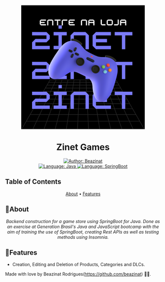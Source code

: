 <h1 align="center">
	<img src=/assets/zinet.png  alt="Logo"  width="400"><br><br>
    Zinet Games
</h1>

<div>
    <p align="center">
    <a href="https://www.linkedin.com/in/beagonca/" target="_blank">
        <img src="https://img.shields.io/static/v1?label=Author&message=Beazinat&color=00ba6d&style=for-the-badge&logo=LinkedIn" alt="Author: Beazinat">
    </a>
  <br>
    <a href="#">
	    <img  src="https://img.shields.io/static/v1?label=Language&message=Java&color=red&style=for-the-badge&logo=Java"  alt="Language: Java">
	</a>
	<a href="#">
		<img src="https://img.shields.io/static/v1?label=Framework&message=Springboot&color=green&style=for-the-badge&logo=Ghost"  alt="Language: SpringBoot">
	</a>
    </p>
</div>

## Table of Contents

<p align="center">
 <a href="#about">About</a> •
 <a href="#features">Features</a>
</p>

## 📌About

<div>
    <p align="center">
    <em>
        Backend construction for a game store using SpringBoot for Java. Done as an exercise at Generation Brasil's Java and JavaScript bootcamp with the aim of training the use of SpringBoot, creating Rest APIs as well as testing methods using Insomnia.
    </em>
    </p>
</div>

## 🚀Features
- Creation, Editing and Deletion of Products, Categories and DLCs.


Made with love by Beazinat Rodrigues(https://github.com/beazinat) 🚀🦝.
